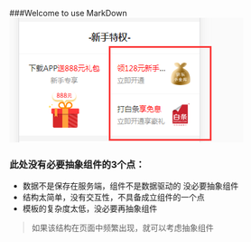 ###Welcome to use MarkDown
![新手特权](5-8-首页-新手特权(3).png)
### 此处没有必要抽象组件的3个点：
* 数据不是保存在服务端，组件不是数据驱动的 没必要抽象组件
* 结构太简单，没有交互性，不具备成立组件的一个点
* 模板的复杂度太低，没必要再抽象组件

> 如果该结构在页面中频繁出现，就可以考虑抽象组件